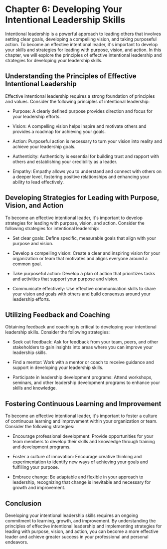 Chapter 6: Developing Your Intentional Leadership Skills
========================================================

Intentional leadership is a powerful approach to leading others that involves setting clear goals, developing a compelling vision, and taking purposeful action. To become an effective intentional leader, it's important to develop your skills and strategies for leading with purpose, vision, and action. In this chapter, we will explore the principles of effective intentional leadership and strategies for developing your leadership skills.

Understanding the Principles of Effective Intentional Leadership
----------------------------------------------------------------

Effective intentional leadership requires a strong foundation of principles and values. Consider the following principles of intentional leadership:

* Purpose: A clearly defined purpose provides direction and focus for your leadership efforts.

* Vision: A compelling vision helps inspire and motivate others and provides a roadmap for achieving your goals.

* Action: Purposeful action is necessary to turn your vision into reality and achieve your leadership goals.

* Authenticity: Authenticity is essential for building trust and rapport with others and establishing your credibility as a leader.

* Empathy: Empathy allows you to understand and connect with others on a deeper level, fostering positive relationships and enhancing your ability to lead effectively.

Developing Strategies for Leading with Purpose, Vision, and Action
------------------------------------------------------------------

To become an effective intentional leader, it's important to develop strategies for leading with purpose, vision, and action. Consider the following strategies for intentional leadership:

* Set clear goals: Define specific, measurable goals that align with your purpose and vision.

* Develop a compelling vision: Create a clear and inspiring vision for your organization or team that motivates and aligns everyone around a common goal.

* Take purposeful action: Develop a plan of action that prioritizes tasks and activities that support your purpose and vision.

* Communicate effectively: Use effective communication skills to share your vision and goals with others and build consensus around your leadership efforts.

Utilizing Feedback and Coaching
-------------------------------

Obtaining feedback and coaching is critical to developing your intentional leadership skills. Consider the following strategies:

* Seek out feedback: Ask for feedback from your team, peers, and other stakeholders to gain insights into areas where you can improve your leadership skills.

* Find a mentor: Work with a mentor or coach to receive guidance and support in developing your leadership skills.

* Participate in leadership development programs: Attend workshops, seminars, and other leadership development programs to enhance your skills and knowledge.

Fostering Continuous Learning and Improvement
---------------------------------------------

To become an effective intentional leader, it's important to foster a culture of continuous learning and improvement within your organization or team. Consider the following strategies:

* Encourage professional development: Provide opportunities for your team members to develop their skills and knowledge through training and development programs.

* Foster a culture of innovation: Encourage creative thinking and experimentation to identify new ways of achieving your goals and fulfilling your purpose.

* Embrace change: Be adaptable and flexible in your approach to leadership, recognizing that change is inevitable and necessary for growth and improvement.

Conclusion
----------

Developing your intentional leadership skills requires an ongoing commitment to learning, growth, and improvement. By understanding the principles of effective intentional leadership and implementing strategies for leading with purpose, vision, and action, you can become a more effective leader and achieve greater success in your professional and personal endeavors.
